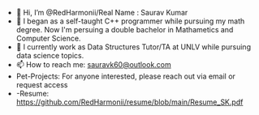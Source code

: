 - 👋 Hi, I’m @RedHarmonii/Real Name : Saurav Kumar
- 👀 I began as a self-taught C++ programmer while pursuing my math degree. Now I'm persuing a
  double bachelor in Mathametics and Computer Science.
- 🌱 I currently work as Data Structures Tutor/TA at UNLV while pursuing data science topics.
- 📫 How to reach me: sauravk60@outlook.com
- Pet-Projects: For anyone interested, please reach out via email or request access
- -Resume: https://github.com/RedHarmonii/resume/blob/main/Resume_SK.pdf
<!---
RedHarmonii/RedHarmonii is a ✨ special ✨ repository because its `README.md` (this file) appears on your GitHub profile.
You can click the Preview link to take a look at your changes.
--->

